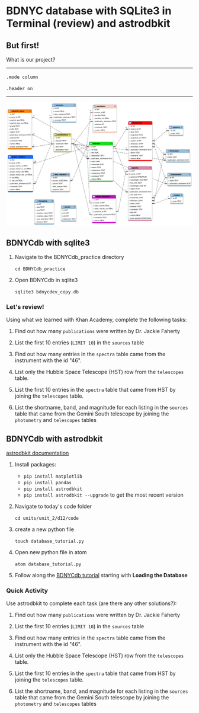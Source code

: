 # BDNYC database with SQLite3 in Terminal (review) and astrodbkit

## But first!

  What is our project?



<hr>



  `.mode column`

  `.header on`


<hr>


![BDNYC Database](https://raw.githubusercontent.com/BDNYC/BDNYCdb/master/tutorial/full_database.png)


## BDNYCdb with sqlite3

1. Navigate to the BDNYCdb_practice directory

    `cd BDNYCdb_practice`

2. Open BDNYCdb in sqlite3

    `sqlite3 bdnycdev_copy.db`


### Let's review!

Using what we learned with Khan Academy, complete the following tasks:

  1. Find out how many `publications` were written by Dr. Jackie Faherty

  2. List the first 10 entries (`LIMIT 10`) in the `sources` table

  3. Find out how many entries in the `spectra` table came from the instrument with the id "46".

  4. List only the Hubble Space Telescope (HST) row from the `telescopes` table.

  5. List the first 10 entries in the `spectra` table that came from HST by joining the `telescopes` table.

  6. List the shortname, band, and magnitude for each listing in the `sources` table that came from the Gemini South telescope by joining the `photometry` and `telescopes` tables


## BDNYCdb with astrodbkit

[astrodbkit documentation](https://astrodbkit.readthedocs.io/en/latest/index.html)

1. Install packages:
    - `pip install matplotlib`
    - `pip install pandas`
    - `pip install astrodbkit`
    - `pip install astrodbkit --upgrade` to get the most recent version

2. Navigate to today's code folder

    `cd units/unit_2/d12/code`

3. create a new python file

    `touch database_tutorial.py`

4. Open new python file in atom

    `atom database_tutorial.py`

5. Follow along the [BDNYCdb tutorial](https://github.com/BDNYC/BDNYCdb/blob/master/tutorial/tutorial.md) starting with **Loading the Database**


### Quick Activity

Use astrodbkit to complete each task (are there any other solutions?):

  1. Find out how many `publications` were written by Dr. Jackie Faherty

  2. List the first 10 entries (`LIMIT 10`) in the `sources` table

  3. Find out how many entries in the `spectra` table came from the instrument with the id "46".

  4. List only the Hubble Space Telescope (HST) row from the `telescopes` table.

  5. List the first 10 entries in the `spectra` table that came from HST by joining the `telescopes` table.

  6. List the shortname, band, and magnitude for each listing in the `sources` table that came from the Gemini South telescope by joining the `photometry` and `telescopes` tables
